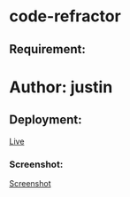 # code-refractor

## Requirement:


# Author: justin

## Deployment: 
[Live](https://justiny8.github.io/code-refractor/#social-media-marketing)


### Screenshot:
[Screenshot]()
